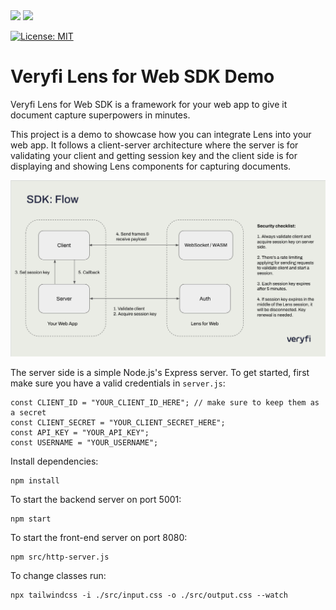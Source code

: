<img src="https://user-images.githubusercontent.com/30125790/212157461-58bdc714-2f89-44c2-8e4d-d42bee74854e.png#gh-dark-mode-only" width="200">
<img src="https://user-images.githubusercontent.com/30125790/212157486-bfd08c5d-9337-4b78-be6f-230dc63838ba.png#gh-light-mode-only" width="200">

[![License: MIT](https://img.shields.io/badge/License-MIT-green.svg)](https://opensource.org/licenses/MIT)

# Veryfi Lens for Web SDK Demo

Veryfi Lens for Web SDK is a framework for your web app to give it document capture superpowers in minutes.

This project is a demo to showcase how you can integrate Lens into your web app. It follows a client-server architecture where the server is for validating your client and getting session key and the client side is for displaying and showing Lens components for capturing documents.

<img src="flow.png">

The server side is a simple Node.js's Express server. To get started, first make sure you have a valid credentials in `server.js`:

```
const CLIENT_ID = "YOUR_CLIENT_ID_HERE"; // make sure to keep them as a secret
const CLIENT_SECRET = "YOUR_CLIENT_SECRET_HERE";
const API_KEY = "YOUR_API_KEY";
const USERNAME = "YOUR_USERNAME";
```

Install dependencies:
```
npm install
```

To start the backend server on port 5001:
```
npm start
```

To start the front-end server on port 8080:
```
npm src/http-server.js
```

To change classes run:
```
npx tailwindcss -i ./src/input.css -o ./src/output.css --watch  
```

